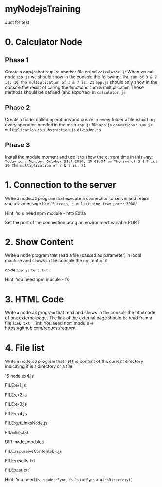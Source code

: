 # myNodejsTraining
Just for test

# 0. Calculator Node

## Phase 1

   Create a app.js that require another file called `calculator.js` When we call node `app.js` we should show in the console the following:
   `The sum of 3 & 7 is: 10 The multiplication of 3 & 7 is: 21`
   `app.js` should only show in the console the result of calling the functions sum & multiplication
   These methods should be defined (and exported) in `calculator.js`

## Phase 2

   Create a folder called operations and create in every folder a file exporting every operation needed in the main `app.js` file
   `app.js` `operations/ sum.js` `multiplication.js` `substraction.js` `division.js`

## Phase 3

  Install the module moment and use it to show the current time in this way:
  `Today is : Monday, October 31st 2016, 10:08:34 am The sum of 3 & 7 is: 10 The multiplication of 3 & 7 is: 21`


# 1. Connection to the server

Write a node.JS program that execute a connection to server and return success message like `"Success, i'm listening from port: 3000"`

Hint: Yo u need npm module - http
Extra

Set the port of the connection using an environment variable PORT

# 2. Show Content

Write a node program that read a file (passed as parameter) in local machine and shows in the console the content of it.

node `app.js` `test.txt`

Hint: You need npm module - fs

# 3. HTML Code

Write a node.JS program that read and shows in the console the html code of one external page. The link of the external page should be read from a file `link.txt
`
Hint: You need npm module -> https://github.com/request/request 



# 4. File list

Write a node.JS program that list the content of the current directory indicating if is a directory or a file

`$ node ex4.js 

FILE:ex1.js

FILE:ex2.js

FILE:ex3.js

FILE:ex4.js

FILE:getLinksNode.js

FILE:link.txt

DIR :node_modules

FILE:recursiveContentsDir.js

FILE:results.txt

FILE:test.txt`

Hint: You need `fs.readdirSync`, `fs.lstatSync` and `isDirectory()`


